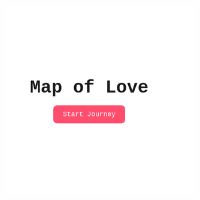 <!doctype html>
<html lang="en">
<head>
<meta charset="utf-8"/>
<meta name="viewport" content="width=device-width, initial-scale=1"/>
<title>Map of Love</title>
<link rel="stylesheet" href="https://unpkg.com/leaflet/dist/leaflet.css"/>
<style>
  html, body {
    height: 100%;
    margin: 0;
  }
  #overlay {
    position: fixed; inset: 0;
    background: rgba(255,255,255,0.8);
    display: flex; flex-direction: column;
    justify-content: center; align-items: center;
    z-index: 999;
  }
  #overlay h1 {
    font-family: Courier, monospace;
    font-size: clamp(28px, 8vw, 48px);
    margin-bottom: 20px;
  }
  #start-btn {
    background: #ff4d6d;
    color: white;
    border: none;
    padding: 14px 26px;
    border-radius: 10px;
    font-size: 18px;
    font-family: Courier, monospace;
    cursor: pointer;
    touch-action: manipulation; /* iPhone tap fix */
  }
  #map {
    height: 100vh; /* important fix for iPhone */
    width: 100%;
  }
  .heart-pin {
    font-size: 24px;
    line-height: 24px;
    text-align: center;
  }
  #info {
    position: fixed;
    bottom: -100%;
    left: 50%;
    transform: translateX(-50%);
    background: white;
    padding: 14px;
    padding-bottom: calc(env(safe-area-inset-bottom) + 14px); /* iPhone safe area */
    border-radius: 14px 14px 0 0;
    box-shadow: 0 -4px 20px rgba(0,0,0,0.2);
    max-width: 360px;
    width: 100%;
    transition: bottom 0.5s ease;
    z-index: 1000;
  }
  #info.active { bottom: 0; }
  .loc-name {
    font-weight: bold;
    margin-bottom: 8px;
    text-align: center;
    font-family: Courier, monospace;
  }
  .polaroid {
    background: white;
    padding: 8px;
    box-shadow: 0 4px 12px rgba(0,0,0,0.3);
    border-radius: 6px;
    text-align: center;
  }
  .polaroid img {
    width: 100%;
    border-radius: 6px;
  }
  .note {
    margin-top: 8px;
    font-size: 14px;
    color: #444;
  }
  .next-btn {
    background: #ff4d6d;
    color: white;
    border: none;
    padding: 8px 16px;
    border-radius: 8px;
    margin-top: 10px;
    cursor: pointer;
    touch-action: manipulation; /* iPhone tap fix */
  }
</style>
</head>
<body>

<div id="overlay">
  <h1>Map of Love</h1>
  <button id="start-btn">Start Journey</button>
</div>

<div id="map"></div>

<div id="info">
  <div class="loc-name" id="location-name"></div>
  <div class="polaroid" id="polaroid-container"></div>
  <button class="next-btn" id="next-btn">Next</button>
</div>

<script src="https://unpkg.com/leaflet/dist/leaflet.js"></script>
<script>
const locations = [
  {
    lat: 12.0335,
    lng: 79.8522,
    name: "THE STUDY LÉCOLE INTERNATIONALE",
    photo: "https://i.ibb.co/zVjjs0wZ/IMG-5143.jpg",
    note: "WHERE OUR LIFE STARTED"
  },
  { lat: 11.9130, 
    lng: 79.8294, name:"PONDY MARINA", 
    photo:"https://i.ibb.co/xNzGydt/IMG-5255.jpg", 
    note:"PONDY BEACH DATES" },
  { lat: 12.9629,
    lng: 77.5775, name:"BANGALORE", 
    photo:"https://i.ibb.co/r2KnvbVf/IMG-5256.jpg", 
    note:"YOU AND ME FIRST TIME IN ANOTHER CITY" },
  { lat: 11.9292, lng: 79.8200, name:"PROVIDENCE MALL", 
    photo:"https://i.ibb.co/TDWBFJc2/IMG-5257.jpg", 
    note:"OUR FIRST ANNIVERSARY TOGETHER" },
  { lat: 11.992449, lng: 79.850507, name:"SUNCITY", 
    photo:"https://i.ibb.co/tTDRQJK5/IMG-5252.jpg", 
    note:"OUR SECRET SPOT" },
  { lat: 12.9929, lng: 80.2179, name:"PHOENIX MALL", 
    photo:"https://i.ibb.co/dsdFz6Zx/f1afec7a-6256-4ca5-8756-6a8a23e2f479.jpg", 
    note:"SHOPPING DATE WITH YOU" },
  { lat: 12.8980, lng: 80.2541, name:"AKKARAI BEACH", 
    photo:"https://i.ibb.co/bMvYbk9F/IMG-5117.jpg", 
    note:"EVENINGS LIKE THIS>>" },
  { lat: 13.1516667, lng: 80.24, name:"CAR DATES", 
    photo:"https://i.ibb.co/zTg2YRGr/IMG-5251.jpg", 
    note:"GUJJAAALSSS" }
];

let revealedPins = 0;

const overlay = document.getElementById('overlay');
const infoBox = document.getElementById('info');
const locationName = document.getElementById('location-name');
const polaroid = document.getElementById('polaroid-container');
const nextBtn = document.getElementById('next-btn');

const map = L.map('map').setView([20, 0], 2); // Initial world view

L.tileLayer('https://{s}.tile.openstreetmap.org/{z}/{x}/{y}.png', {
  attribution: '&copy; OpenStreetMap contributors'
}).addTo(map);

const heartIcon = L.divIcon({
  className: 'heart-pin',
  html: '❤️',
  iconSize: [24, 24],
  iconAnchor: [12, 12]
});

function showPin(index) {
  const loc = locations[index];
  const marker = L.marker([loc.lat, loc.lng], { icon: heartIcon }).addTo(map);
  marker.on('click', () => {
    map.setView([loc.lat, loc.lng], 16, { animate: true, duration: 0.8 });
    setTimeout(() => { showInfo(index); }, 650);
  });
  revealedPins++;
}

function showInfo(index) {
  const loc = locations[index];
  locationName.textContent = loc.name;

  polaroid.innerHTML = '';
  const img = document.createElement('img');
  img.src = loc.photo || "https://via.placeholder.com/300x200.png?text=Your+Photo+Here";
  polaroid.appendChild(img);

  const noteDiv = document.createElement('div');
  noteDiv.className = 'note';
  noteDiv.textContent = loc.note;
  polaroid.appendChild(noteDiv);

  infoBox.classList.add('active');

  nextBtn.textContent = index === locations.length - 1 ?
    "Let's continue this journey for a lifetime ❤️" : "Next";

  nextBtn.onclick = () => {
    infoBox.classList.remove('active');
    if (index === locations.length - 1) {
      window.location.href = "https://444you.my.canva.site/";
    } else {
      map.setView([20.5937, 78.9629], 4, { animate: true, duration: 0.8 });
      setTimeout(() => {
        showPin(revealedPins);
      }, 1500);
    }
  };
}

document.getElementById('start-btn').addEventListener('click', () => {
  overlay.style.display = 'none';
  showPin(revealedPins);
});
</script>
</body>
</html>
